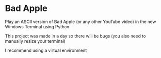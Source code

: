 # Bad Apple
Play an ASCII version of Bad Apple (or any other YouTube video) in the new Windows Terminal using Python

This project was made in a day so there will be bugs (you also need to manually resize your terminal)

I recommend using a virtual environment
